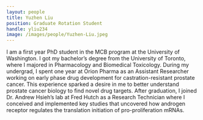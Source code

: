 ```yaml
---
layout: people
title: Yuzhen Liu
position: Graduate Rotation Student
handle: yliu234
image: /images/people/Yuzhen-Liu.jpeg
---
```


I am a first year PhD student in the MCB program at the University of Washington. I got my bachelor’s degree from the University of Toronto, where I majored in Pharmacology and Biomedical Toxicology. During my undergrad, I spent one year at Orion Pharma as an Assistant Researcher working on early phase drug development for castration-resistant prostate cancer. This experience sparked a desire in me to better understand prostate cancer biology to find novel drug targets. After graduation, I joined Dr. Andrew Hsieh’s lab at Fred Hutch as a Research Technician where I conceived and implemented key studies that uncovered how androgen receptor regulates the translation initiation of pro-proliferation mRNAs. 